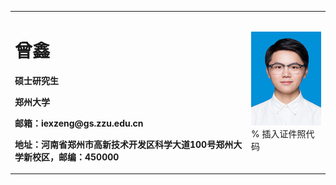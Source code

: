 <table border="0">
  <tr>
    <td width="75%">
      <h1>曾鑫</h1>
      <p><b>硕士研究生</b></p>
      <p><b>郑州大学</b></p>
      <p><b>邮箱：iexzeng@gs.zzu.edu.cn</b></p>
      <p><b>地址：河南省郑州市高新技术开发区科学大道100号郑州大学新校区，邮编：450000</b></p>
    </td>
    <td width="25%">
      <img src="/zx.jpg" width="100%">      % 插入证件照代码
    </td>
  </tr>
</table>
